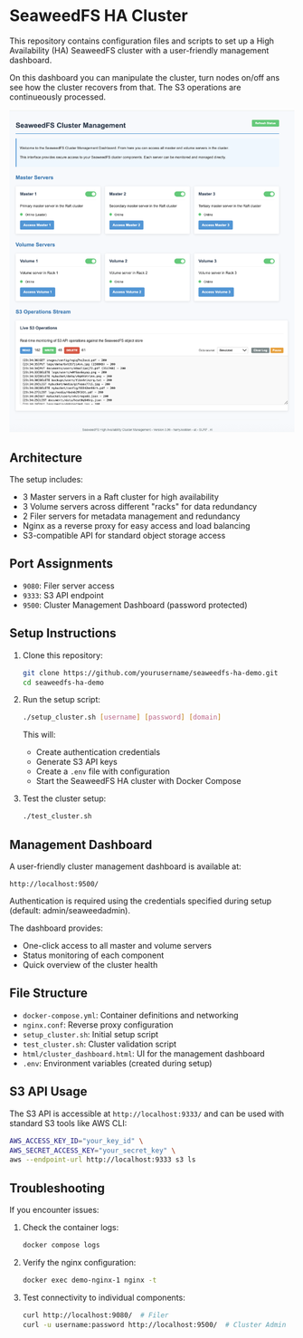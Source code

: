 # SeaweedFS HA Cluster

This repository contains configuration files and scripts to set up a High Availability (HA) SeaweedFS cluster with a user-friendly management dashboard.

On this dashboard you can manipulate the cluster, turn nodes on/off ans see how the cluster recovers from that. The S3 operations are continueously processed.

![Cluster](cluster.png)

## Architecture

The setup includes:
- 3 Master servers in a Raft cluster for high availability
- 3 Volume servers across different "racks" for data redundancy
- 2 Filer servers for metadata management and redundancy
- Nginx as a reverse proxy for easy access and load balancing
- S3-compatible API for standard object storage access

## Port Assignments

- `9080`: Filer server access
- `9333`: S3 API endpoint
- `9500`: Cluster Management Dashboard (password protected)

## Setup Instructions

1. Clone this repository:
   ```bash
   git clone https://github.com/yourusername/seaweedfs-ha-demo.git
   cd seaweedfs-ha-demo
   ```

2. Run the setup script:
   ```bash
   ./setup_cluster.sh [username] [password] [domain]
   ```
   This will:
   - Create authentication credentials
   - Generate S3 API keys
   - Create a `.env` file with configuration
   - Start the SeaweedFS HA cluster with Docker Compose

3. Test the cluster setup:
   ```bash
   ./test_cluster.sh
   ```

## Management Dashboard

A user-friendly cluster management dashboard is available at:
```
http://localhost:9500/
```

Authentication is required using the credentials specified during setup (default: admin/seaweedadmin).

The dashboard provides:
- One-click access to all master and volume servers
- Status monitoring of each component
- Quick overview of the cluster health

## File Structure

- `docker-compose.yml`: Container definitions and networking
- `nginx.conf`: Reverse proxy configuration
- `setup_cluster.sh`: Initial setup script
- `test_cluster.sh`: Cluster validation script
- `html/cluster_dashboard.html`: UI for the management dashboard
- `.env`: Environment variables (created during setup)

## S3 API Usage

The S3 API is accessible at `http://localhost:9333/` and can be used with standard S3 tools like AWS CLI:

```bash
AWS_ACCESS_KEY_ID="your_key_id" \
AWS_SECRET_ACCESS_KEY="your_secret_key" \
aws --endpoint-url http://localhost:9333 s3 ls
```

## Troubleshooting

If you encounter issues:

1. Check the container logs:
   ```bash
   docker compose logs
   ```

2. Verify the nginx configuration:
   ```bash
   docker exec demo-nginx-1 nginx -t
   ```

3. Test connectivity to individual components:
   ```bash
   curl http://localhost:9080/  # Filer
   curl -u username:password http://localhost:9500/  # Cluster Admin
   ```
